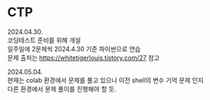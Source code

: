 # CTP

2024.04.30.<br>
코딩테스트 준비를 위해 개설 <br>
일주일에 2문제씩 2024.4.30 기준 파이썬으로 연습<br>
문제 출처는 https://whitetigerlouis.tistory.com/27 참고<br>

2024.05.04.<br>
현재는 colab 환경에서 문제를 풀고 있으나 이전 shell의 변수 기억 문제 인지<br>
다른 환경에서 문제 풀이를 진행해야 할 듯. <br>
